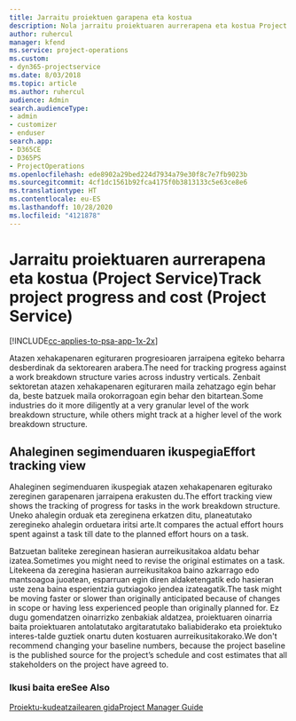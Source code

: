 ```yaml
---
title: Jarraitu proiektuen garapena eta kostua
description: Nola jarraitu proiektuaren aurrerapena eta kostua Project Service-n
author: ruhercul
manager: kfend
ms.service: project-operations
ms.custom:
- dyn365-projectservice
ms.date: 8/03/2018
ms.topic: article
ms.author: ruhercul
audience: Admin
search.audienceType:
- admin
- customizer
- enduser
search.app:
- D365CE
- D365PS
- ProjectOperations
ms.openlocfilehash: ede8902a29bed224d7934a79e30f8c7e7fb9023b
ms.sourcegitcommit: 4cf1dc1561b92fca4175f0b3813133c5e63ce8e6
ms.translationtype: HT
ms.contentlocale: eu-ES
ms.lasthandoff: 10/28/2020
ms.locfileid: "4121878"
---
```

# <a name="track-project-progress-and-cost-project-service"></a><span data-ttu-id="adc16-103">Jarraitu proiektuaren aurrerapena eta kostua (Project Service)</span><span class="sxs-lookup"><span data-stu-id="adc16-103">Track project progress and cost (Project Service)</span></span>

[!INCLUDE[cc-applies-to-psa-app-1x-2x](../includes/cc-applies-to-psa-app-1x-2x.md)]

<span data-ttu-id="adc16-104">Atazen xehakapenaren egituraren progresioaren jarraipena egiteko beharra desberdinak da sektorearen arabera.</span><span class="sxs-lookup"><span data-stu-id="adc16-104">The need for tracking progress against a work breakdown structure varies across industry verticals.</span></span> <span data-ttu-id="adc16-105">Zenbait sektoretan atazen xehakapenaren egituraren maila zehatzago egin behar da, beste batzuek maila orokorragoan egin behar den bitartean.</span><span class="sxs-lookup"><span data-stu-id="adc16-105">Some industries do it more diligently at a very granular level of the work breakdown structure, while others might track at a higher level of the work breakdown structure.</span></span>  
  
## <a name="effort-tracking-view"></a><span data-ttu-id="adc16-106">Ahaleginen segimenduaren ikuspegia</span><span class="sxs-lookup"><span data-stu-id="adc16-106">Effort tracking view</span></span>  
<span data-ttu-id="adc16-107">Ahaleginen segimenduaren ikuspegiak atazen xehakapenaren egiturako zereginen garapenaren jarraipena erakusten du.</span><span class="sxs-lookup"><span data-stu-id="adc16-107">The effort tracking view shows the tracking of progress for tasks in the work breakdown structure.</span></span> <span data-ttu-id="adc16-108">Uneko ahalegin orduak eta zereginena erkatzen ditu, planeatutako zeregineko ahalegin orduetara iritsi arte.</span><span class="sxs-lookup"><span data-stu-id="adc16-108">It compares the actual effort hours spent against a task till date to the planned effort hours on a task.</span></span>  
  
<span data-ttu-id="adc16-109">Batzuetan baliteke zereginean hasieran aurreikusitakoa aldatu behar izatea.</span><span class="sxs-lookup"><span data-stu-id="adc16-109">Sometimes you might need to revise the original estimates on a task.</span></span> <span data-ttu-id="adc16-110">Litekeena da zeregina hasieran aurreikusitakoa baino azkarrago edo mantsoagoa juoatean, esparruan egin diren aldaketengatik edo hasieran uste zena baina esperientzia gutxiagoko jendea izateagatik.</span><span class="sxs-lookup"><span data-stu-id="adc16-110">The task might be moving faster or slower than originally anticipated because of changes in scope or having less experienced people than originally planned for.</span></span> <span data-ttu-id="adc16-111">Ez dugu gomendatzen oinarrizko zenbakiak aldatzea, proiektuaren oinarria baita proiektuaren antolatutako argitaratutako baliabiderako eta proiektuko interes-talde guztiek onartu duten kostuaren aurreikusitakorako.</span><span class="sxs-lookup"><span data-stu-id="adc16-111">We don't recommend changing your baseline numbers, because the project baseline is the published source for the project’s schedule and cost estimates that all stakeholders on the project have agreed to.</span></span>  
  
### <a name="see-also"></a><span data-ttu-id="adc16-112">Ikusi baita ere</span><span class="sxs-lookup"><span data-stu-id="adc16-112">See Also</span></span>  
 [<span data-ttu-id="adc16-113">Proiektu-kudeatzailearen gida</span><span class="sxs-lookup"><span data-stu-id="adc16-113">Project Manager Guide</span></span>](../psa/project-manager-guide.md)
